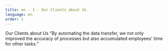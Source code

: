 ```yaml
---
title: en - 1 - Our Clients about Us
language: en
order: 1
---
```

<div class="right-wrapper">
Our Clients about Us
“By automating the data transfer, we not only improved the accuracy of processes but also accumulated employees' time for other tasks.” 
</div>